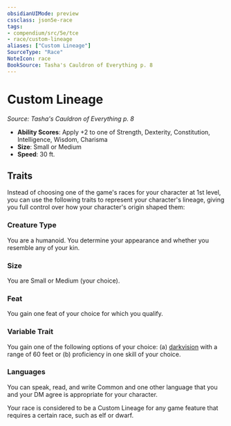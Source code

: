 ```yaml
---
obsidianUIMode: preview
cssclass: json5e-race
tags:
- compendium/src/5e/tce
- race/custom-lineage
aliases: ["Custom Lineage"]
SourceType: "Race"
NoteIcon: race
BookSource: Tasha's Cauldron of Everything p. 8
---
```

# Custom Lineage
*Source: Tasha's Cauldron of Everything p. 8*  

- **Ability Scores**: Apply +2 to one of Strength, Dexterity, Constitution, Intelligence, Wisdom, Charisma
- **Size**: Small or Medium
- **Speed**: 30 ft.

## Traits

Instead of choosing one of the game's races for your character at 1st level, you can use the following traits to represent your character's lineage, giving you full control over how your character's origin shaped them:

### Creature Type

You are a humanoid. You determine your appearance and whether you resemble any of your kin.

### Size

You are Small or Medium (your choice).

### Feat

You gain one feat of your choice for which you qualify.

### Variable Trait

You gain one of the following options of your choice: (a) [darkvision](/2-Mechanics/CLI/rules/senses.md#darkvision) with a range of 60 feet or (b) proficiency in one skill of your choice.

### Languages

You can speak, read, and write Common and one other language that you and your DM agree is appropriate for your character.

Your race is considered to be a Custom Lineage for any game feature that requires a certain race, such as elf or dwarf.